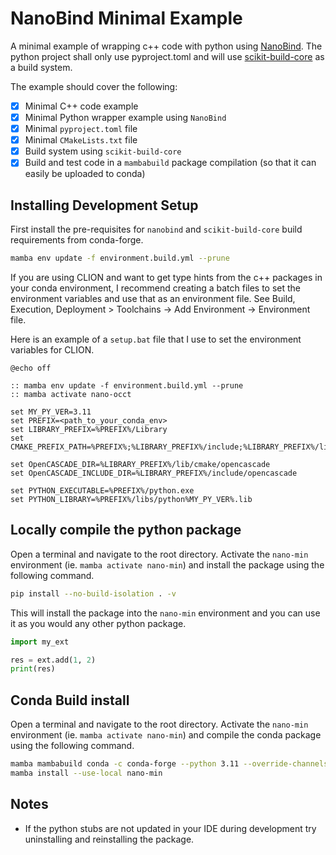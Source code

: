 # NanoBind Minimal Example

A minimal example of wrapping c++ code with python using [NanoBind](https://nanobind.readthedocs.io/en/latest/).
The python project shall only use pyproject.toml and will use
[scikit-build-core](https://github.com/scikit-build/scikit-build-core) as a build system.

The example should cover the following:

- [x] Minimal C++ code example
- [x] Minimal Python wrapper example using `NanoBind`
- [x] Minimal `pyproject.toml` file
- [x] Minimal `CMakeLists.txt` file
- [x] Build system using `scikit-build-core`
- [x] Build and test code in a `mambabuild` package compilation (so that it can easily be uploaded to conda)

## Installing Development Setup

First install the pre-requisites for `nanobind` and `scikit-build-core` build requirements from conda-forge.

```bash
mamba env update -f environment.build.yml --prune
```

If you are using CLION and want to get type hints from the c++ packages in your conda environment,
I recommend creating a batch files to set the environment variables and use that as an environment file.
See Build, Execution, Deployment > Toolchains -> Add Environment -> Environment file.

Here is an example of a `setup.bat` file that I use to set the environment variables for CLION.

    @echo off

    :: mamba env update -f environment.build.yml --prune
    :: mamba activate nano-occt
    
    set MY_PY_VER=3.11
    set PREFIX=<path_to_your_conda_env>
    set LIBRARY_PREFIX=%PREFIX%/Library
    set CMAKE_PREFIX_PATH=%PREFIX%;%LIBRARY_PREFIX%/include;%LIBRARY_PREFIX%/lib;%LIBRARY_PREFIX%/bin

    set OpenCASCADE_DIR=%LIBRARY_PREFIX%/lib/cmake/opencascade
    set OpenCASCADE_INCLUDE_DIR=%LIBRARY_PREFIX%/include/opencascade

    set PYTHON_EXECUTABLE=%PREFIX%/python.exe
    set PYTHON_LIBRARY=%PREFIX%/libs/python%MY_PY_VER%.lib

## Locally compile the python package

Open a terminal and navigate to the root directory.
Activate the `nano-min` environment (ie. `mamba activate nano-min`) and install the package using the following command.

```bash
pip install --no-build-isolation . -v
```

This will install the package into the `nano-min` environment and you can use it as you would any other python package.

```python
import my_ext

res = ext.add(1, 2)
print(res)
```

## Conda Build install

Open a terminal and navigate to the root directory.
Activate the `nano-min` environment (ie. `mamba activate nano-min`) and compile the conda package
using the following command.

```bash
mamba mambabuild conda -c conda-forge --python 3.11 --override-channels
mamba install --use-local nano-min
```

## Notes

* If the python stubs are not updated in your IDE during development try uninstalling and reinstalling the package.
